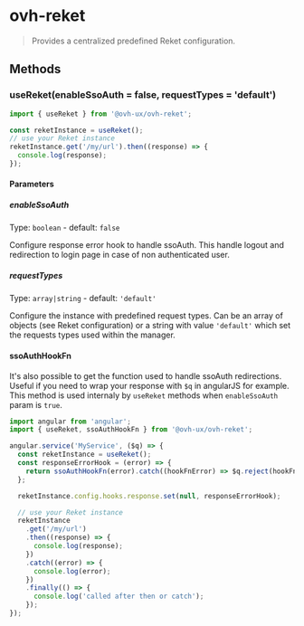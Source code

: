 # ovh-reket
> Provides a centralized predefined Reket configuration.

## Methods
### useReket(enableSsoAuth = false, requestTypes = 'default')
```js
import { useReket } from '@ovh-ux/ovh-reket';

const reketInstance = useReket();
// use your Reket instance
reketInstance.get('/my/url').then((response) => {
  console.log(response);
});
```
#### Parameters

##### enableSsoAuth

Type: `boolean` - default: `false`

Configure response error hook to handle ssoAuth. This handle logout and redirection to login page in case of non authenticated user.

##### requestTypes

Type: `array|string` - default: `'default'`

Configure the instance with predefined request types. Can be an array of objects (see Reket configuration) or a string with value `'default'` which set the requests types used within the manager.

#### ssoAuthHookFn

It's also possible to get the function used to handle ssoAuth redirections. Useful if you need to wrap your response with `$q` in angularJS for example. This method is used internaly by `useReket` methods when `enableSsoAuth` param is `true`.

```js
import angular from 'angular';
import { useReket, ssoAuthHookFn } from '@ovh-ux/ovh-reket';

angular.service('MyService', ($q) => {
  const reketInstance = useReket();
  const responseErrorHook = (error) => {
    return ssoAuthHookFn(error).catch((hookFnError) => $q.reject(hookFnError));
  };

  reketInstance.config.hooks.response.set(null, responseErrorHook);

  // use your Reket instance
  reketInstance
    .get('/my/url')
    .then((response) => {
      console.log(response);
    })
    .catch((error) => {
      console.log(error);
    })
    .finally(() => {
      console.log('called after then or catch');
    });
});
```
